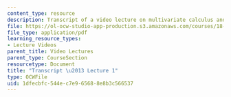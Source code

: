 ```yaml
---
content_type: resource
description: Transcript of a video lecture on multivariate calculus and dot products.
file: https://ol-ocw-studio-app-production.s3.amazonaws.com/courses/18-02-multivariable-calculus-fall-2007/1dfecbfc544ec7e965688e8b3c566537_18_022007L01.pdf
file_type: application/pdf
learning_resource_types:
- Lecture Videos
parent_title: Video Lectures
parent_type: CourseSection
resourcetype: Document
title: "Transcript \u2013 Lecture 1"
type: OCWFile
uid: 1dfecbfc-544e-c7e9-6568-8e8b3c566537
---
```

